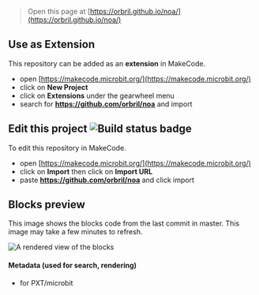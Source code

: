 
> Open this page at [https://orbril.github.io/noa/](https://orbril.github.io/noa/)

## Use as Extension

This repository can be added as an **extension** in MakeCode.

* open [https://makecode.microbit.org/](https://makecode.microbit.org/)
* click on **New Project**
* click on **Extensions** under the gearwheel menu
* search for **https://github.com/orbril/noa** and import

## Edit this project ![Build status badge](https://github.com/orbril/noa/workflows/MakeCode/badge.svg)

To edit this repository in MakeCode.

* open [https://makecode.microbit.org/](https://makecode.microbit.org/)
* click on **Import** then click on **Import URL**
* paste **https://github.com/orbril/noa** and click import

## Blocks preview

This image shows the blocks code from the last commit in master.
This image may take a few minutes to refresh.

![A rendered view of the blocks](https://github.com/orbril/noa/raw/master/.github/makecode/blocks.png)

#### Metadata (used for search, rendering)

* for PXT/microbit
<script src="https://makecode.com/gh-pages-embed.js"></script><script>makeCodeRender("{{ site.makecode.home_url }}", "{{ site.github.owner_name }}/{{ site.github.repository_name }}");</script>
